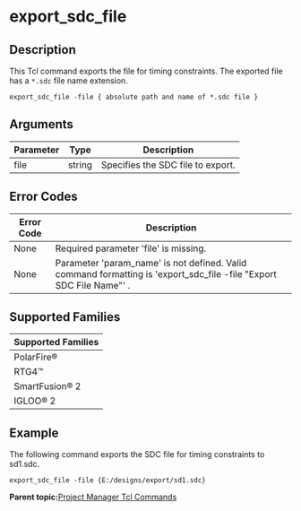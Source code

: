 # export\_sdc\_file

## Description

This Tcl command exports the file for timing constraints. The exported file has a `*.sdc` file name extension.

```
export_sdc_file -file { absolute path and name of *.sdc file }
```

## Arguments

|Parameter|Type|Description|
|---------|----|-----------|
|file|string|Specifies the SDC file to export.|

## Error Codes

|Error Code|Description|
|----------|-----------|
|None|Required parameter 'file' is missing.|
|None|Parameter 'param\_name' is not defined. Valid command formatting is 'export\_sdc\_file -file "Export SDC File Name"' .|

## Supported Families

|Supported Families|
|------------------|
|PolarFire®|
|RTG4™|
|SmartFusion® 2|
|IGLOO® 2|

## Example

The following command exports the SDC file for timing constraints to sd1.sdc.

```
export_sdc_file -file {E:/designs/export/sd1.sdc}
```

**Parent topic:**[Project Manager Tcl Commands](GUID-CE445F8D-419D-434B-9288-A0005F280E89.md)

